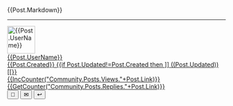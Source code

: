 ﻿{{Post.Markdown}}

----------

<div class='footer'>
<a href="/Community/Author/{{Post.UserId}}">
<img alt='{{Post.UserName}}' with='64' height='64' src='{{Post.AvatarUrl}}?Width=64&Height=64'/>
<div class='authorInfo'>
<span class='author'>{{Post.UserName}}</span>
<br/>
<span class='created'>{{Post.Created}}</span>
{{if Post.Updated!=Post.Created then ]]
<span class='updated'>((Post.Updated))</span>[[}}
<br/>
<span class='views'>{{IncCounter("Community.Posts.Views."+Post.Link)}}</span>
<span class='replies'>{{GetCounter("Community.Posts.Replies."+Post.Link)}}</span>
</div></a>
<div class="toolbar">
<button type="button" onclick="OpenLink('/Community/Post/{{Post.Link}}')" class="unicodeChar">🔗</button>
<button type="button" onclick="OpenLink('/Community/Message.md?PLink={{Post.Link}}')" class="unicodeChar">✉</button>
<button type="button" onclick="OpenLink('/Community/Reply.md?PLink={{Post.Link}}')" class="unicodeChar">↩</button>
</div></div>
